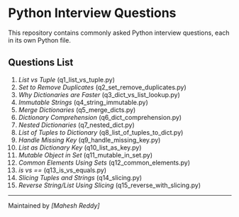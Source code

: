 # Python Interview Questions

This repository contains commonly asked Python interview questions, each in its own Python file.

## Questions List

1. *List vs Tuple* (q1_list_vs_tuple.py)
2. *Set to Remove Duplicates* (q2_set_remove_duplicates.py)
3. *Why Dictionaries are Faster* (q3_dict_vs_list_lookup.py)
4. *Immutable Strings* (q4_string_immutable.py)
5. *Merge Dictionaries* (q5_merge_dicts.py)
6. *Dictionary Comprehension* (q6_dict_comprehension.py)
7. *Nested Dictionaries* (q7_nested_dict.py)
8. *List of Tuples to Dictionary* (q8_list_of_tuples_to_dict.py)
9. *Handle Missing Key* (q9_handle_missing_key.py)
10. *List as Dictionary Key* (q10_list_as_key.py)
11. *Mutable Object in Set* (q11_mutable_in_set.py)
12. *Common Elements Using Sets* (q12_common_elements.py)
13. *is vs ==* (q13_is_vs_equals.py)
14. *Slicing Tuples and Strings* (q14_slicing.py)
15. *Reverse String/List Using Slicing* (q15_reverse_with_slicing.py)

---

Maintained by *[Mahesh Reddy]*
